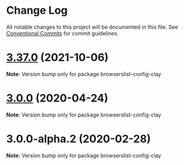 # Change Log

All notable changes to this project will be documented in this file.
See [Conventional Commits](https://conventionalcommits.org) for commit guidelines.

# [3.37.0](https://github.com/liferay/clay/compare/v3.36.0...v3.37.0) (2021-10-06)

**Note:** Version bump only for package browserslist-config-clay

# [3.0.0](https://github.com/liferay/clay/compare/browserslist-config-clay@3.0.0-alpha.2...browserslist-config-clay@3.0.0) (2020-04-24)

**Note:** Version bump only for package browserslist-config-clay

# 3.0.0-alpha.2 (2020-02-28)

**Note:** Version bump only for package browserslist-config-clay
